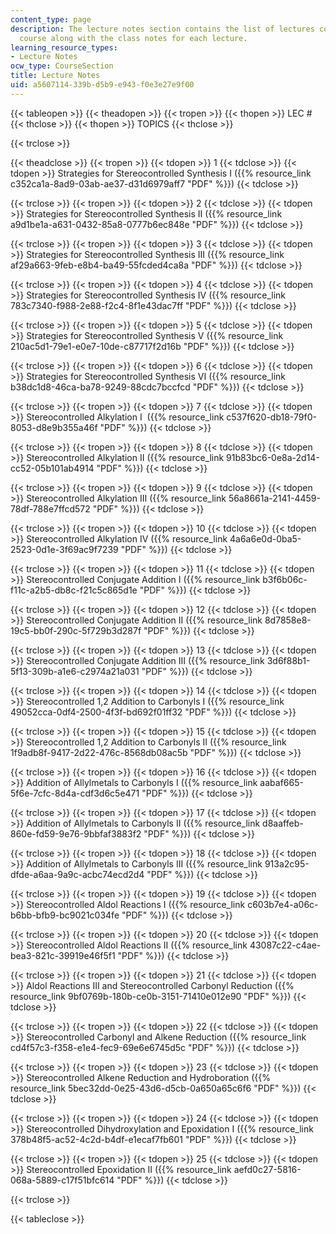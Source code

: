 ```yaml
---
content_type: page
description: The lecture notes section contains the list of lectures covered in the
  course along with the class notes for each lecture.
learning_resource_types:
- Lecture Notes
ocw_type: CourseSection
title: Lecture Notes
uid: a5607114-339b-d5b9-e943-f0e3e27e9f00
---
```


{{< tableopen >}}
{{< theadopen >}}
{{< tropen >}}
{{< thopen >}}
LEC #
{{< thclose >}}
{{< thopen >}}
TOPICS
{{< thclose >}}

{{< trclose >}}

{{< theadclose >}}
{{< tropen >}}
{{< tdopen >}}
1
{{< tdclose >}}
{{< tdopen >}}
Strategies for Stereocontrolled Synthesis I ({{% resource_link c352ca1a-8ad9-03ab-ae37-d31d6979aff7 "PDF" %}})
{{< tdclose >}}

{{< trclose >}}
{{< tropen >}}
{{< tdopen >}}
2
{{< tdclose >}}
{{< tdopen >}}
Strategies for Stereocontrolled Synthesis II ({{% resource_link a9d1be1a-a631-0432-85a8-0777b6ec848e "PDF" %}})
{{< tdclose >}}

{{< trclose >}}
{{< tropen >}}
{{< tdopen >}}
3
{{< tdclose >}}
{{< tdopen >}}
Strategies for Stereocontrolled Synthesis III ({{% resource_link af29a663-9feb-e8b4-ba49-55fcded4ca8a "PDF" %}})
{{< tdclose >}}

{{< trclose >}}
{{< tropen >}}
{{< tdopen >}}
4
{{< tdclose >}}
{{< tdopen >}}
Strategies for Stereocontrolled Synthesis IV ({{% resource_link 783c7340-f988-2e88-f2c4-8f1e43dac7ff "PDF" %}})
{{< tdclose >}}

{{< trclose >}}
{{< tropen >}}
{{< tdopen >}}
5
{{< tdclose >}}
{{< tdopen >}}
Strategies for Stereocontrolled Synthesis V ({{% resource_link 210ac5d1-79e1-e0e7-10de-c87717f2d16b "PDF" %}})
{{< tdclose >}}

{{< trclose >}}
{{< tropen >}}
{{< tdopen >}}
6
{{< tdclose >}}
{{< tdopen >}}
Strategies for Stereocontrolled Synthesis VI ({{% resource_link b38dc1d8-46ca-ba78-9249-88cdc7bccfcd "PDF" %}})
{{< tdclose >}}

{{< trclose >}}
{{< tropen >}}
{{< tdopen >}}
7
{{< tdclose >}}
{{< tdopen >}}
Stereocontrolled Alkylation I  ({{% resource_link c537f620-db18-79f0-8053-d8e9b355a46f "PDF" %}})
{{< tdclose >}}

{{< trclose >}}
{{< tropen >}}
{{< tdopen >}}
8
{{< tdclose >}}
{{< tdopen >}}
Stereocontrolled Alkylation II ({{% resource_link 91b83bc6-0e8a-2d14-cc52-05b101ab4914 "PDF" %}})
{{< tdclose >}}

{{< trclose >}}
{{< tropen >}}
{{< tdopen >}}
9
{{< tdclose >}}
{{< tdopen >}}
Stereocontrolled Alkylation III ({{% resource_link 56a8661a-2141-4459-78df-788e7ffcd572 "PDF" %}})
{{< tdclose >}}

{{< trclose >}}
{{< tropen >}}
{{< tdopen >}}
10
{{< tdclose >}}
{{< tdopen >}}
Stereocontrolled Alkylation IV ({{% resource_link 4a6a6e0d-0ba5-2523-0d1e-3f69ac9f7239 "PDF" %}})
{{< tdclose >}}

{{< trclose >}}
{{< tropen >}}
{{< tdopen >}}
11
{{< tdclose >}}
{{< tdopen >}}
Stereocontrolled Conjugate Addition I ({{% resource_link b3f6b06c-f11c-a2b5-db8c-f21c5c865d1e "PDF" %}})
{{< tdclose >}}

{{< trclose >}}
{{< tropen >}}
{{< tdopen >}}
12
{{< tdclose >}}
{{< tdopen >}}
Stereocontrolled Conjugate Addition II ({{% resource_link 8d7858e8-19c5-bb0f-290c-5f729b3d287f "PDF" %}})
{{< tdclose >}}

{{< trclose >}}
{{< tropen >}}
{{< tdopen >}}
13
{{< tdclose >}}
{{< tdopen >}}
Stereocontrolled Conjugate Addition III ({{% resource_link 3d6f88b1-5f13-309b-a1e6-c2974a21a031 "PDF" %}})
{{< tdclose >}}

{{< trclose >}}
{{< tropen >}}
{{< tdopen >}}
14
{{< tdclose >}}
{{< tdopen >}}
Stereocontrolled 1,2 Addition to Carbonyls I ({{% resource_link 49052cca-0df4-2500-4f3f-bd692f01ff32 "PDF" %}})
{{< tdclose >}}

{{< trclose >}}
{{< tropen >}}
{{< tdopen >}}
15
{{< tdclose >}}
{{< tdopen >}}
Stereocontrolled 1,2 Addition to Carbonyls II ({{% resource_link 1f9adb8f-9417-2d22-476c-8568db08ac5b "PDF" %}})
{{< tdclose >}}

{{< trclose >}}
{{< tropen >}}
{{< tdopen >}}
16
{{< tdclose >}}
{{< tdopen >}}
Addition of Allylmetals to Carbonyls I ({{% resource_link aabaf665-5f6e-7cfc-8d4a-cdf3d6c5e471 "PDF" %}})
{{< tdclose >}}

{{< trclose >}}
{{< tropen >}}
{{< tdopen >}}
17
{{< tdclose >}}
{{< tdopen >}}
Addition of Allylmetals to Carbonyls II ({{% resource_link d8aaffeb-860e-fd59-9e76-9bbfaf3883f2 "PDF" %}})
{{< tdclose >}}

{{< trclose >}}
{{< tropen >}}
{{< tdopen >}}
18
{{< tdclose >}}
{{< tdopen >}}
Addition of Allylmetals to Carbonyls III ({{% resource_link 913a2c95-dfde-a6aa-9a9c-acbc74ecd2d4 "PDF" %}})
{{< tdclose >}}

{{< trclose >}}
{{< tropen >}}
{{< tdopen >}}
19
{{< tdclose >}}
{{< tdopen >}}
Stereocontrolled Aldol Reactions I ({{% resource_link c603b7e4-a06c-b6bb-bfb9-bc9021c034fe "PDF" %}})
{{< tdclose >}}

{{< trclose >}}
{{< tropen >}}
{{< tdopen >}}
20
{{< tdclose >}}
{{< tdopen >}}
Stereocontrolled Aldol Reactions II ({{% resource_link 43087c22-c4ae-bea3-821c-39919e46f5f1 "PDF" %}})
{{< tdclose >}}

{{< trclose >}}
{{< tropen >}}
{{< tdopen >}}
21
{{< tdclose >}}
{{< tdopen >}}
Aldol Reactions III and Stereocontrolled Carbonyl Reduction ({{% resource_link 9bf0769b-180b-ce0b-3151-71410e012e90 "PDF" %}})
{{< tdclose >}}

{{< trclose >}}
{{< tropen >}}
{{< tdopen >}}
22
{{< tdclose >}}
{{< tdopen >}}
Stereocontrolled Carbonyl and Alkene Reduction ({{% resource_link cd4f57c3-f358-e1e4-fec9-69e6e6745d5c "PDF" %}})
{{< tdclose >}}

{{< trclose >}}
{{< tropen >}}
{{< tdopen >}}
23
{{< tdclose >}}
{{< tdopen >}}
Stereocontrolled Alkene Reduction and Hydroboration ({{% resource_link 5bec32dd-0e25-43d6-d5cb-0a650a65c6f6 "PDF" %}})
{{< tdclose >}}

{{< trclose >}}
{{< tropen >}}
{{< tdopen >}}
24
{{< tdclose >}}
{{< tdopen >}}
Stereocontrolled Dihydroxylation and Epoxidation I ({{% resource_link 378b48f5-ac52-4c2d-b4df-e1ecaf7fb601 "PDF" %}})
{{< tdclose >}}

{{< trclose >}}
{{< tropen >}}
{{< tdopen >}}
25
{{< tdclose >}}
{{< tdopen >}}
Stereocontrolled Epoxidation II ({{% resource_link aefd0c27-5816-068a-5889-c17f51bfc614 "PDF" %}})
{{< tdclose >}}

{{< trclose >}}

{{< tableclose >}}